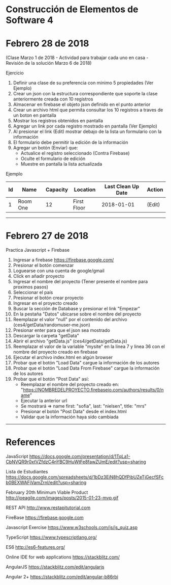 # Construcción de Elementos de Software 4

# Febrero 28 de 2018 
(Clase Marzo 1 de 2018 - Actividad para trabajar cada uno en casa - Revisión de la solución Marzo 6 de 2018)

Ejercicio

1. Definir una clase de su preferencia con minimo 5 propiedades (Ver Ejemplo)    
2. Crear un json con la estructura correspondiente que soporte la clase anteriormente creada con 10 registros
3. Almacenar en firebase el objeto json definido en el punto anterior
4. Crear un archivo html que permita consultar los 10 registros a traves de un boton en pantalla
5. Mostrar los registros obtenidos en pantalla
6. Agregar un link por cada registro mostrado en pantalla (Ver Ejemplo)
7. Al presionar el link (Edit) mostrar debajo de la lista un formulario con la información
8. El formulario debe permitir la edición de la información
9. Agregar un botón (Enviar) que:
	- Actualice el registro seleccionado (Contra Firebase)
	- Oculte el formulario de edición
	- Muestre en pantalla la lista actualizada


Ejemplo

Id | Name | Capacity | Location | Last Clean Up Date | Action
------------ | ------------- | ------------- | ------------- | ------------- | -------------
1 | Room One | 12 | First Floor | 2018-01-01 | (Edit)


------------------------------------------------------------------

# Febrero 27 de 2018

Practica Javascript + Firebase

1. Ingresar a firebase https://firebase.google.com/
2. Presionar el botón comenzar
3. Loguearse con una cuenta de google/gmail
4. Click en añadir proyecto
5. Ingresar el nombre del proyecto (Tener presente el nombre para proximos pasos)
6. Seleccionar el país
7. Presionar el botón crear proyecto
8. Ingresar en el proyecto creado
9. Buscar la sección de Database y presionar el link "Empezar"
10. En la pestaña "Datos" ubicarse sobre el nombre del proyecto
11. Reemplazar el valor "null" por el contenido del archivo (ces4/getData/randomuser-me.json)
12. Presionar enter para que el json sea mostrado
13. Descargar la carpeta "getData"
14. Abrir el archivo "getData.js" (ces4/getData/getData.js)
15. Reemplazar el valor de la variable "mysite" en la linea 7 y linea 36 con el nombre del proyecto creado en firebase
16. Ejecutar el archivo index.html en algún browser
17. Probar que el botón "Load Data" cargue la información de los autores
18. Probar que el botón "Load Data From Firebase" cargue la información de los autores
19. Probar que el botón "Post Data" así:
	- Reemplazar el nombre del proyecto creado en: "https://NOMBREDELPROYECTO.firebaseio.com/authors/results/0/name"
	- Ejecutar la anterior url
	- Se mostrará 
		=> name 
			first: "sofia",
			last: "nielsen",
			title: "mrs"
	- Presionar el botón "Post Data" desde el index.html
	- Validar que la información haya sido cambiada


------------------------------------------------------------------

# References

JavaScript
https://docs.google.com/presentation/d/1TqLa1-CbNVQR9r0xtVZfdzC4nYBC9HuWtFe8fawZUmE/edit?usp=sharing

Lista de Estudiantes
https://docs.google.com/spreadsheets/d/1bDz3EiN8hQDfPibUZeTjGecfSFcb0BEXWAFjVamZrnI/edit?usp=sharing

February 20th
Minimum Viable Product
http://joeagile.com/images/posts/2015-01-23-mvp.gif

REST API
http://www.restapitutorial.com

FireBase
https://firebase.google.com

Javascript Exercise
https://www.w3schools.com/js/js_quiz.asp

TypeScript
https://www.typescriptlang.org/

ES6
http://es6-features.org/

Online IDE for web applications
https://stackblitz.com/

AngularJS
https://stackblitz.com/edit/angularjs

Angular 2+
https://stackblitz.com/edit/angular-b86rbi
